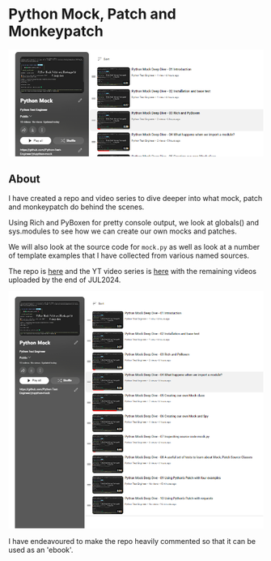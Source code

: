 # Python Mock, Patch and Monkeypatch

![YouTube Mock](../images/yt-mock-aside.png "Mock")


## About

I have created a repo and video series to dive deeper into what mock, patch and monkeypatch do behind the scenes.

Using Rich and PyBoxen for pretty console output, we look at globals() and sys.modules to see how we can create our own mocks and patches.

We will also look at the source code for `mock.py` as well as look at a number of template examples that I have collected from various named sources.

The repo is [here](https://github.com/Python-Test-Engineer/yt-python-mock) and the YT video series is [here](https://www.youtube.com/playlist?list=PLsszRSbzjyvlLRuCuj0KqZzEBEHK0_H7g) with the remaining videos uploaded by the end of JUL2024.

![Current series](../images/yt-mock.png "YT Mock Series")

I have endeavoured to make the repo heavily commented so that it can be used as an 'ebook'.

<br>
